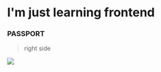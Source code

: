 # I'm just learning frontend


### PASSPORT
>right side

![](https://drive.google.com/file/d/14SdjpV5CkfJA0nxZm7gPqmrZCp8_ePgb/view?usp=sharing)
